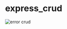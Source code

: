 # express_crud

![error crud](https://user-images.githubusercontent.com/97038060/196562157-5e88f2e1-af95-445e-96a3-162c07e10f3e.png)
